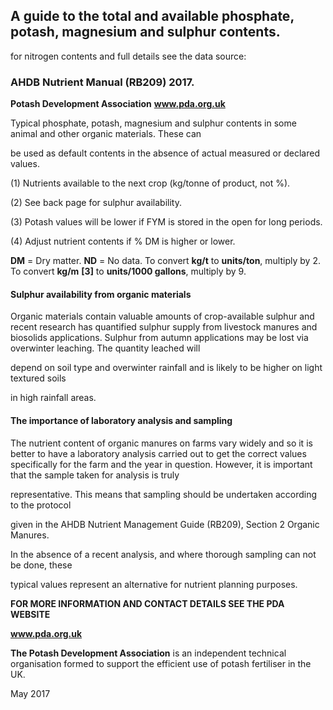 ## A guide to the total and available phosphate, potash, magnesium and sulphur contents.

for nitrogen contents and full details see the data source:
### **AHDB Nutrient Manual (RB209) 2017.**


**Potash Development Association**
**www.pda.org.uk**


Typical phosphate, potash, magnesium and sulphur contents in some animal and other organic materials. These can

be used as default contents in the absence of actual measured or declared values.





















(1) Nutrients available to the next crop (kg/tonne of product, not %).

(2) See back page for sulphur availability.

(3) Potash values will be lower if FYM is stored in the open for long periods.

(4) Adjust nutrient contents if % DM is higher or lower.



**DM** = Dry matter. **ND** = No data.
To convert **kg/t** to **units/ton**, multiply by 2.
To convert **kg/m** **[3]** to **units/1000 gallons**, multiply by 9.


#### **Sulphur availability from organic materials**

Organic materials contain valuable amounts of crop-available sulphur and recent research
has quantified sulphur supply from livestock manures and biosolids applications. Sulphur
from autumn applications may be lost via overwinter leaching. The quantity leached will

depend on soil type and overwinter rainfall and is likely to be higher on light textured soils

in high rainfall areas.








#### **The importance of laboratory analysis and sampling**

The nutrient content of organic manures on farms vary widely and so it is better to have
a laboratory analysis carried out to get the correct values specifically for the farm and
the year in question. However, it is important that the sample taken for analysis is truly

representative. This means that sampling should be undertaken according to the protocol

given in the AHDB Nutrient Management Guide (RB209), Section 2 Organic Manures.


In the absence of a recent analysis, and where thorough sampling can not be done, these

typical values represent an alternative for nutrient planning purposes.


**FOR MORE INFORMATION AND CONTACT DETAILS SEE THE PDA WEBSITE**


**www.pda.org.uk**


**The Potash Development Association**
is an independent technical organisation formed
to support the efficient use of potash fertiliser
in the UK.


May 2017


